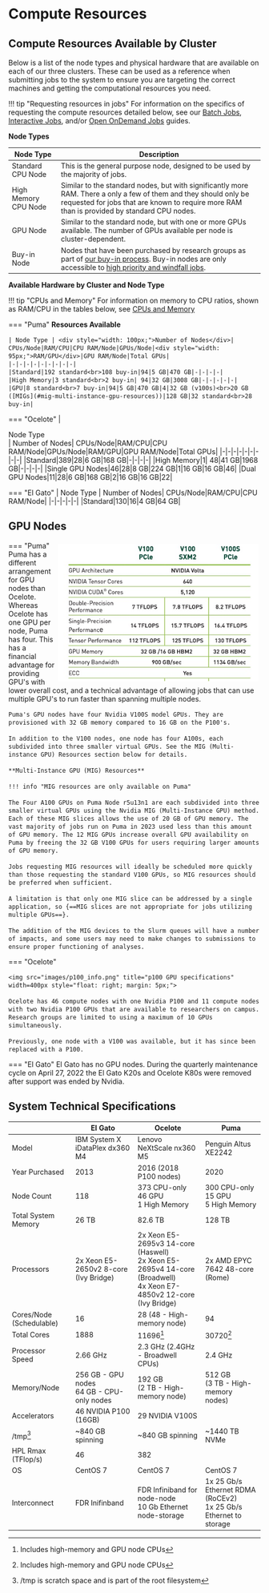 # Compute Resources

## Compute Resources Available by Cluster

Below is a list of the node types and physical hardware that are available on each of our three clusters. These can be used as a reference when submitting jobs to the system to ensure you are targeting the correct machines and getting the computational resources you need.

!!! tip "Requesting resources in jobs"
    For information on the specifics of requesting the compute resources detailed below, see our [Batch Jobs](../../running_jobs/batch_jobs/batch_directives/), [Interactive Jobs](../../running_jobs/interactive_jobs/#the-interactive-command), and/or [Open OnDemand Jobs](../../running_jobs/open_on_demand/#interactive-graphical-applications) guides. 

**Node Types**

|Node Type|Description|
|-|-|
|Standard CPU Node|This is the general purpose node, designed to be used by the majority of jobs.|
|High Memory CPU Node|Similar to the standard nodes, but with significantly more RAM. There a only a few of them and they should only be requested for jobs that are known to require more RAM than is provided by standard CPU nodes.|
|GPU Node|Similar to the standard node, but with one or more GPUs available. The number of GPUs available per node is cluster-dependent.|
|Buy-in Node|Nodes that have been purchased by research groups as part of [our buy-in process](../../policies/buy_in/). Buy-in nodes are only accessible to [high priority and windfall jobs](../allocations/).|

**Available Hardware by Cluster and Node Type**

!!! tip "CPUs and Memory"
    For information on memory to CPU ratios, shown as RAM/CPU in the tables below, see [CPUs and Memory](../../running_jobs/cpus_and_memory/)

=== "Puma"
    **Resources Available**
    
    | Node Type | <div style="width: 100px;">Number of Nodes</div>| CPUs/Node|RAM/CPU|CPU RAM/Node|GPUs/Node|<div style="width: 95px;">RAM/GPU</div>|GPU RAM/Node|Total GPUs|
    |-|-|-|-|-|-|-|-|-|
    |Standard|192 standard<br>108 buy-in|94|5 GB|470 GB|-|-|-|-|
    |High Memory|3 standard<br>2 buy-in| 94|32 GB|3008 GB|-|-|-|-|-|
    |GPU|8 standard<br>7 buy-in|94|5 GB|470 GB|4|32 GB (v100s)<br>20 GB ([MIGs](#mig-multi-instance-gpu-resources))|128 GB|32 standard<br>28 buy-in|
    
    
=== "Ocelote"
    | <div style="width: 120px;">Node Type</div> | Number of Nodes| CPUs/Node|RAM/CPU|CPU RAM/Node|GPUs/Node|RAM/GPU|GPU RAM/Node|Total GPUs|
    |-|-|-|-|-|-|-|-|-|
    |Standard|389|28|6 GB|168 GB|-|-|-|-|
    |High Memory|1| 48|41 GB|1968 GB|-|-|-|-|
    |Single GPU Nodes|46|28|8 GB|224 GB|1|16 GB|16 GB|46|
    |Dual GPU Nodes|11|28|6 GB|168 GB|2|16 GB|16 GB|22|
    
=== "El Gato"
    | Node Type | Number of Nodes| CPUs/Node|RAM/CPU|CPU RAM/Node|
    |-|-|-|-|-|
    |Standard|130|16|4 GB|64 GB|

## GPU Nodes

=== "Puma"
    <img src="images/v100_info.jpg" title="v100 GPU specifications" width=400px style="float: right; margin: 5px;">
    Puma has a different arrangement for GPU nodes than Ocelote. Whereas Ocelote has one GPU per node, Puma has four. This has a financial advantage for providing GPU's with lower overall cost, and a technical advantage of allowing jobs that can use multiple GPU's to run faster than spanning multiple nodes.
    
    Puma's GPU nodes have four Nvidia V100S model GPUs. They are provisioned with 32 GB memory compared to 16 GB on the P100's.  

    In addition to the V100 nodes, one node has four A100s, each subdivided into three smaller virtual GPUs. See the MIG (Multi-instance GPU) Resources section below for details. 
    
    **Multi-Instance GPU (MIG) Resources**    

    !!! info "MIG resources are only available on Puma"

    The Four A100 GPUs on Puma Node r5u13n1 are each subdivided into three smaller virtual GPUs using the Nvidia MIG (Multi-Instance GPU) method.  Each of these MIG slices allows the use of 20 GB of GPU memory. The vast majority of jobs run on Puma in 2023 used less than this amount of GPU memory. The 12 MIG GPUs increase overall GPU availability on Puma by freeing the 32 GB V100 GPUs for users requiring larger amounts of GPU memory.

    Jobs requesting MIG resources will ideally be scheduled more quickly than those requesting the standard V100 GPUs, so MIG resources should be preferred when sufficient.

    A limitation is that only one MIG slice can be addressed by a single application, so {==MIG slices are not appropriate for jobs utilizing multiple GPUs==}.

    The addition of the MIG devices to the Slurm queues will have a number of impacts, and some users may need to make changes to submissions to ensure proper functioning of analyses. 


=== "Ocelote"

    <img src="images/p100_info.png" title="p100 GPU specifications" width=400px style="float: right; margin: 5px;">

    Ocelote has 46 compute nodes with one Nvidia P100 and 11 compute nodes with two Nvidia P100 GPUs that are available to researchers on campus. Research groups are limited to using a maximum of 10 GPUs simultaneously. 

    Previously, one node with a V100 was available, but it has since been replaced with a P100. 

=== "El Gato"
    El Gato has no GPU nodes. During the quarterly maintenance cycle on April 27, 2022 the El Gato K20s and Ocelote K80s were removed after support was ended by Nvidia.





## System Technical Specifications

||El Gato|Ocelote|Puma|
|-|-|-|-|
|Model|IBM System X iDataPlex dx360 M4|Lenovo NeXtScale nx360 M5|Penguin Altus XE2242|
|Year Purchased|2013|2016 (2018 P100 nodes)|2020|
|Node Count|118|373 CPU-only<br>46 GPU<br>1 High Memory|300 CPU-only<br>15 GPU<br>5 High Memory<br>|
|Total System Memory|26 TB|82.6 TB|128 TB|
|Processors|2x Xeon E5-2650v2 8-core (Ivy Bridge)|2x Xeon E5-2695v3 14-core (Haswell)<br>2x Xeon E5-2695v4 14-core (Broadwell)<br>4x Xeon E7-4850v2 12-core (Ivy Bridge)|2x AMD EPYC 7642 48-core (Rome)|
|Cores/Node (Schedulable)|16|28 (48 - High-memory node)|94|
|Total Cores|1888|11696[^1]|30720[^1]|
|Processor Speed|2.66 GHz|2.3 GHz (2.4GHz - Broadwell CPUs)|2.4 GHz|
|Memory/Node|256 GB - GPU nodes<br>64 GB - CPU-only nodes|192 GB<br>(2 TB - High-memory node)|512 GB<br>(3 TB - High-memory nodes)|
|Accelerators|46 NVIDIA P100 (16GB)|29 NVIDIA V100S|
|/tmp[^2]|~840 GB spinning|~840 GB spinning|~1440 TB NVMe|
|HPL Rmax (TFlop/s)|46|382||
|OS|CentOS 7|CentOS 7|CentOS 7|
|Interconnect|FDR Inifinband|FDR Infiniband for node-node<br>10 Gb Ethernet node-storage|1x 25 Gb/s Ethernet RDMA (RoCEv2)<br>1x 25 Gb/s Ethernet to storage|


[^1]: Includes high-memory and GPU node CPUs
[^2]: /tmp is scratch space and is part of the root filesystem
